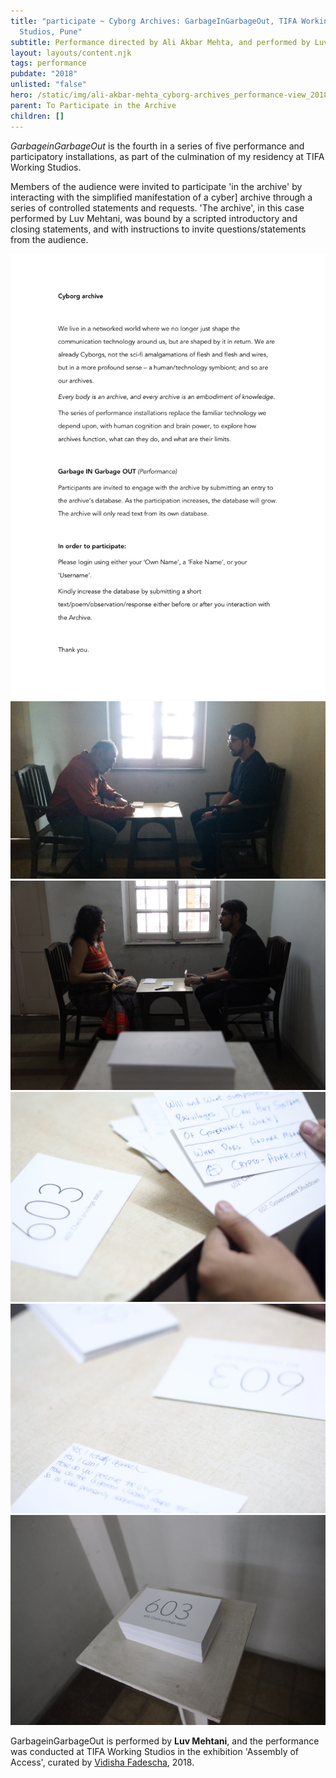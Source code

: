 ```yaml
---
title: "participate ~ Cyborg Archives: GarbageInGarbageOut, TIFA Working
  Studios, Pune"
subtitle: Performance directed by Ali Akbar Mehta, and performed by Luv Mehtani
layout: layouts/content.njk
tags: performance
pubdate: "2018"
unlisted: "false"
hero: /static/img/ali-akbar-mehta_cyborg-archives_performance-view_2018.jpg
parent: To Participate in the Archive
children: []
---
```

*GarbageinGarbageOut* is the fourth in a series of five performance and participatory installations, as part of the culmination of my residency at TIFA Working Studios.

Members of the audience were invited to participate 'in the archive' by interacting with the simplified manifestation of a cyber] archive through a series of controlled statements and requests. 'The archive', in this case performed by Luv Mehtani, was bound by a scripted introductory and closing statements, and with instructions to invite questions/statements from the audience.

![](/static/img/ali-akbar-mehta_cyborg-archives_artist-s-instructions_2018.jpg)
![Performance view: Cyborg Archive: garbageINgarbageOUT, 2018, ARTEL 2018, TIFA Working Studios](/static/img/ali-akbar-mehta_cyborg-archives_performance-view_2018.jpg)
![](/static/img/ali-akbar-mehta_performance-view_cyborg-archive-garbageingarbageout_tifa-working-studios_2018.jpg)
![](/static/img/Ali%20Akbar%20Mehta_Performance%20detail%2002_Cyborg%20Archive-Error%20Archive_TIFA%20Working%20Studios_2018.jpg)
![](/static/img/Ali%20Akbar%20Mehta_Performance%20detail%2003_Cyborg%20Archive-Error%20Archive_TIFA%20Working%20Studios_2018.jpg)
![](/static/img/ali-akbar-mehta_installation-view-_cyborg-archive-error-archive_tifa-working-studios_2018.jpg.jpg)


GarbageinGarbageOut is performed by **Luv Mehtani**, and the performance was conducted at TIFA Working Studios in the exhibition 'Assembly of Access', curated by [Vidisha Fadescha](http://vidisha-fadescha.com/ASSEMBLY-OF-ACCESS), 2018.